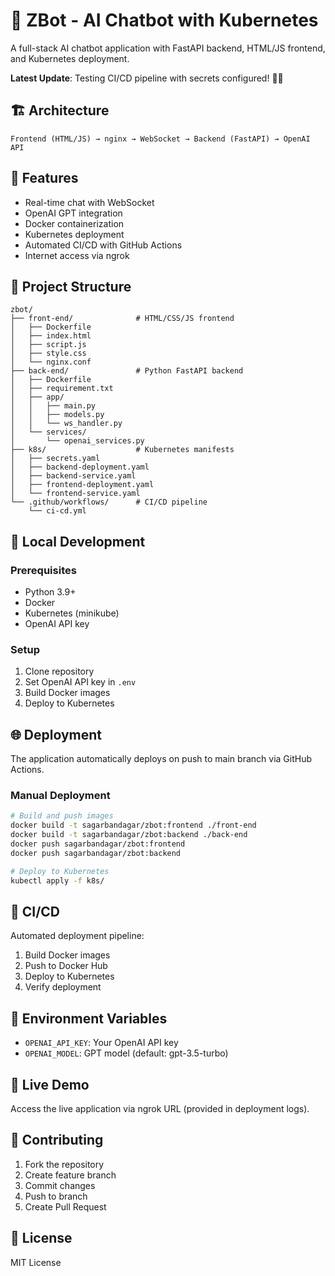 # 🤖 ZBot - AI Chatbot with Kubernetes

A full-stack AI chatbot application with FastAPI backend, HTML/JS frontend, and Kubernetes deployment.

**Latest Update**: Testing CI/CD pipeline with secrets configured! 🚀✅

## 🏗️ Architecture

```
Frontend (HTML/JS) → nginx → WebSocket → Backend (FastAPI) → OpenAI API
```

## 🚀 Features

- Real-time chat with WebSocket
- OpenAI GPT integration
- Docker containerization
- Kubernetes deployment
- Automated CI/CD with GitHub Actions
- Internet access via ngrok

## 📁 Project Structure

```
zbot/
├── front-end/              # HTML/CSS/JS frontend
│   ├── Dockerfile
│   ├── index.html
│   ├── script.js
│   ├── style.css
│   └── nginx.conf
├── back-end/               # Python FastAPI backend
│   ├── Dockerfile
│   ├── requirement.txt
│   ├── app/
│   │   ├── main.py
│   │   ├── models.py
│   │   └── ws_handler.py
│   └── services/
│       └── openai_services.py
├── k8s/                    # Kubernetes manifests
│   ├── secrets.yaml
│   ├── backend-deployment.yaml
│   ├── backend-service.yaml
│   ├── frontend-deployment.yaml
│   └── frontend-service.yaml
└── .github/workflows/      # CI/CD pipeline
    └── ci-cd.yml
```

## 🔧 Local Development

### Prerequisites
- Python 3.9+
- Docker
- Kubernetes (minikube)
- OpenAI API key

### Setup
1. Clone repository
2. Set OpenAI API key in `.env`
3. Build Docker images
4. Deploy to Kubernetes

## 🌐 Deployment

The application automatically deploys on push to main branch via GitHub Actions.

### Manual Deployment
```bash
# Build and push images
docker build -t sagarbandagar/zbot:frontend ./front-end
docker build -t sagarbandagar/zbot:backend ./back-end
docker push sagarbandagar/zbot:frontend
docker push sagarbandagar/zbot:backend

# Deploy to Kubernetes
kubectl apply -f k8s/
```

## 🔄 CI/CD

Automated deployment pipeline:
1. Build Docker images
2. Push to Docker Hub
3. Deploy to Kubernetes
4. Verify deployment

## 📝 Environment Variables

- `OPENAI_API_KEY`: Your OpenAI API key
- `OPENAI_MODEL`: GPT model (default: gpt-3.5-turbo)

## 🚀 Live Demo

Access the live application via ngrok URL (provided in deployment logs).

## 🤝 Contributing

1. Fork the repository
2. Create feature branch
3. Commit changes
4. Push to branch
5. Create Pull Request

## 📄 License

MIT License